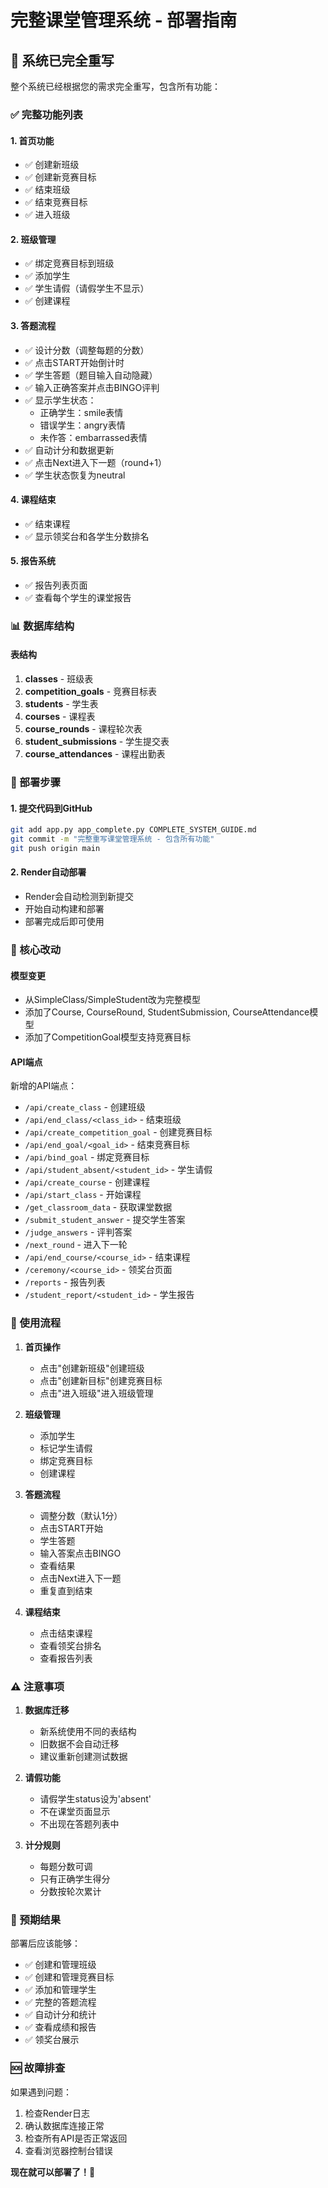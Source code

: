 # 完整课堂管理系统 - 部署指南

## 🎉 系统已完全重写

整个系统已经根据您的需求完全重写，包含所有功能：

### ✅ 完整功能列表

#### 1. 首页功能
- ✅ 创建新班级
- ✅ 创建新竞赛目标
- ✅ 结束班级
- ✅ 结束竞赛目标
- ✅ 进入班级

#### 2. 班级管理
- ✅ 绑定竞赛目标到班级
- ✅ 添加学生
- ✅ 学生请假（请假学生不显示）
- ✅ 创建课程

#### 3. 答题流程
- ✅ 设计分数（调整每题的分数）
- ✅ 点击START开始倒计时
- ✅ 学生答题（题目输入自动隐藏）
- ✅ 输入正确答案并点击BINGO评判
- ✅ 显示学生状态：
  - 正确学生：smile表情
  - 错误学生：angry表情
  - 未作答：embarrassed表情
- ✅ 自动计分和数据更新
- ✅ 点击Next进入下一题（round+1）
- ✅ 学生状态恢复为neutral

#### 4. 课程结束
- ✅ 结束课程
- ✅ 显示领奖台和各学生分数排名

#### 5. 报告系统
- ✅ 报告列表页面
- ✅ 查看每个学生的课堂报告

### 📊 数据库结构

#### 表结构
1. **classes** - 班级表
2. **competition_goals** - 竞赛目标表
3. **students** - 学生表
4. **courses** - 课程表
5. **course_rounds** - 课程轮次表
6. **student_submissions** - 学生提交表
7. **course_attendances** - 课程出勤表

### 🚀 部署步骤

#### 1. 提交代码到GitHub
```bash
git add app.py app_complete.py COMPLETE_SYSTEM_GUIDE.md
git commit -m "完整重写课堂管理系统 - 包含所有功能"
git push origin main
```

#### 2. Render自动部署
- Render会自动检测到新提交
- 开始自动构建和部署
- 部署完成后即可使用

### 🔧 核心改动

#### 模型变更
- 从SimpleClass/SimpleStudent改为完整模型
- 添加了Course, CourseRound, StudentSubmission, CourseAttendance模型
- 添加了CompetitionGoal模型支持竞赛目标

#### API端点
新增的API端点：
- `/api/create_class` - 创建班级
- `/api/end_class/<class_id>` - 结束班级
- `/api/create_competition_goal` - 创建竞赛目标
- `/api/end_goal/<goal_id>` - 结束竞赛目标
- `/api/bind_goal` - 绑定竞赛目标
- `/api/student_absent/<student_id>` - 学生请假
- `/api/create_course` - 创建课程
- `/api/start_class` - 开始课程
- `/get_classroom_data` - 获取课堂数据
- `/submit_student_answer` - 提交学生答案
- `/judge_answers` - 评判答案
- `/next_round` - 进入下一轮
- `/api/end_course/<course_id>` - 结束课程
- `/ceremony/<course_id>` - 领奖台页面
- `/reports` - 报告列表
- `/student_report/<student_id>` - 学生报告

### 📝 使用流程

1. **首页操作**
   - 点击"创建新班级"创建班级
   - 点击"创建新目标"创建竞赛目标
   - 点击"进入班级"进入班级管理

2. **班级管理**
   - 添加学生
   - 标记学生请假
   - 绑定竞赛目标
   - 创建课程

3. **答题流程**
   - 调整分数（默认1分）
   - 点击START开始
   - 学生答题
   - 输入答案点击BINGO
   - 查看结果
   - 点击Next进入下一题
   - 重复直到结束

4. **课程结束**
   - 点击结束课程
   - 查看领奖台排名
   - 查看报告列表

### ⚠️ 注意事项

1. **数据库迁移**
   - 新系统使用不同的表结构
   - 旧数据不会自动迁移
   - 建议重新创建测试数据

2. **请假功能**
   - 请假学生status设为'absent'
   - 不在课堂页面显示
   - 不出现在答题列表中

3. **计分规则**
   - 每题分数可调
   - 只有正确学生得分
   - 分数按轮次累计

### 🎯 预期结果

部署后应该能够：
- ✅ 创建和管理班级
- ✅ 创建和管理竞赛目标
- ✅ 添加和管理学生
- ✅ 完整的答题流程
- ✅ 自动计分和统计
- ✅ 查看成绩和报告
- ✅ 领奖台展示

### 🆘 故障排查

如果遇到问题：
1. 检查Render日志
2. 确认数据库连接正常
3. 检查所有API是否正常返回
4. 查看浏览器控制台错误

**现在就可以部署了！🚀**


